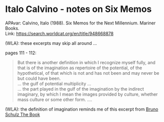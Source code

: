 # Italo Calvino - notes on Six Memos

APAvar: Calvino, Italo (1988). Six Memos for the Next Millennium. Mariner Books.  
Link: https://search.worldcat.org/en/title/948668878  

(WLA): these excerpts may skip all around ...   

pages 111 - 112:  
> But there is another definition in which I recognize myself fully, and that is of the imagination as repertoire of the potential, of the hypothetical, of that which is not and has not been and may never be but could have been.  
> ... the gulf of potential multiplicity ...  
> ... the part played in the gulf of the imagination by the indirect imaginary, by which I mean the images provided by culture, whether mass culture or some other form. ....  

(WLA): the definition of imagination reminds me of this excerpt from [Bruno Schulz The Book](https://bandstands.praxis101.net/readingnotes/bruno_schulz_-_the_book)  
